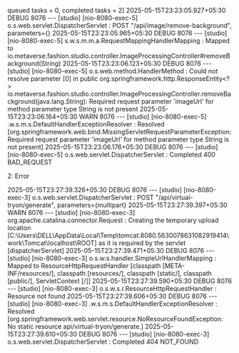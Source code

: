 queued tasks = 0, completed tasks = 2]
2025-05-15T23:23:05.927+05:30 DEBUG 8076 --- [studio] [nio-8080-exec-5] o.s.web.servlet.DispatcherServlet        : POST "/api/image/remove-background", parameters={}
2025-05-15T23:23:05.965+05:30 DEBUG 8076 --- [studio] [nio-8080-exec-5] s.w.s.m.m.a.RequestMappingHandlerMapping : Mapped to io.metaverse.fashion.studio.controller.ImageProcessingController#removeBackground(String)
2025-05-15T23:23:06.123+05:30 DEBUG 8076 --- [studio] [nio-8080-exec-5] o.s.web.method.HandlerMethod             : Could not resolve parameter [0] in public org.springframework.http.ResponseEntity<?> io.metaverse.fashion.studio.controller.ImageProcessingController.removeBackground(java.lang.String): Required request parameter 'imageUrl' for method parameter type String is not present
2025-05-15T23:23:06.164+05:30  WARN 8076 --- [studio] [nio-8080-exec-5] .w.s.m.s.DefaultHandlerExceptionResolver : Resolved [org.springframework.web.bind.MissingServletRequestParameterException: Required request parameter 'imageUrl' for method parameter type String is not present]
2025-05-15T23:23:06.176+05:30 DEBUG 8076 --- [studio] [nio-8080-exec-5] o.s.web.servlet.DispatcherServlet        : Completed 400 BAD_REQUEST


2: Error

2025-05-15T23:27:39.326+05:30 DEBUG 8076 --- [studio] [nio-8080-exec-3] o.s.web.servlet.DispatcherServlet        : POST "/api/virtual-tryon/generate", parameters={multipart}
2025-05-15T23:27:39.397+05:30  WARN 8076 --- [studio] [nio-8080-exec-3] org.apache.catalina.connector.Request    : Creating the temporary upload location [C:\Users\DELL\AppData\Local\Temp\tomcat.8080.5630078631082919414\work\Tomcat\localhost\ROOT] as it is required by the servlet [dispatcherServlet]
2025-05-15T23:27:39.471+05:30 DEBUG 8076 --- [studio] [nio-8080-exec-3] o.s.w.s.handler.SimpleUrlHandlerMapping  : Mapped to ResourceHttpRequestHandler [classpath [META-INF/resources/], classpath [resources/], classpath [static/], classpath [public/], ServletContext [/]]
2025-05-15T23:27:39.590+05:30 DEBUG 8076 --- [studio] [nio-8080-exec-3] o.s.w.s.r.ResourceHttpRequestHandler     : Resource not found
2025-05-15T23:27:39.606+05:30 DEBUG 8076 --- [studio] [nio-8080-exec-3] .w.s.m.s.DefaultHandlerExceptionResolver : Resolved [org.springframework.web.servlet.resource.NoResourceFoundException: No static resource api/virtual-tryon/generate.]
2025-05-15T23:27:39.610+05:30 DEBUG 8076 --- [studio] [nio-8080-exec-3] o.s.web.servlet.DispatcherServlet        : Completed 404 NOT_FOUND
